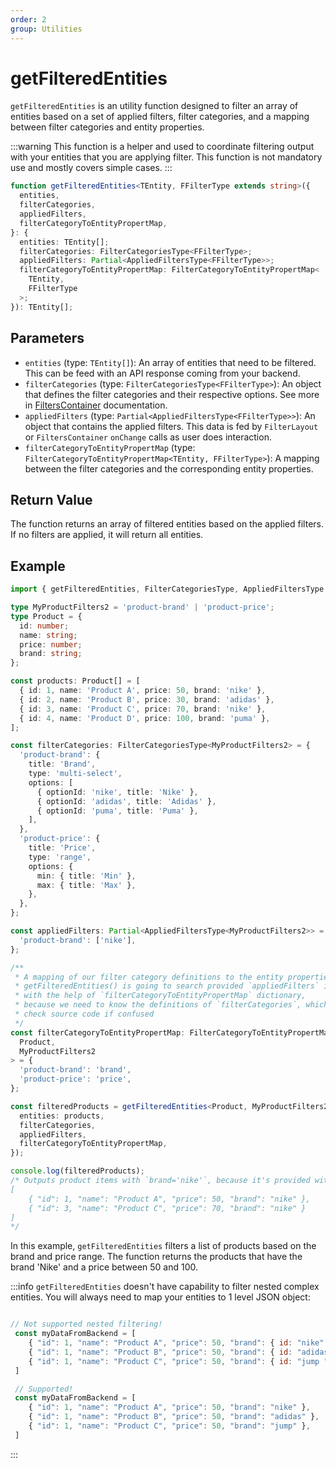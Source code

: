 ```yaml
---
order: 2
group: Utilities
---
```


# getFilteredEntities

`getFilteredEntities` is an utility function designed to filter an array of entities based on a set of applied filters, filter categories, and a mapping between filter categories and entity properties.

:::warning
This function is a helper and used to coordinate filtering output with your entities that you are applying filter. This function is not mandatory use and mostly covers simple cases.
:::

```typescript
function getFilteredEntities<TEntity, FFilterType extends string>({
  entities,
  filterCategories,
  appliedFilters,
  filterCategoryToEntityPropertMap,
}: {
  entities: TEntity[];
  filterCategories: FilterCategoriesType<FFilterType>;
  appliedFilters: Partial<AppliedFiltersType<FFilterType>>;
  filterCategoryToEntityPropertMap: FilterCategoryToEntityPropertMap<
    TEntity,
    FFilterType
  >;
}): TEntity[];
```

## Parameters

- `entities` (type: `TEntity[]`): An array of entities that need to be filtered. This can be feed with an API response coming from your backend.
- `filterCategories` (type: `FilterCategoriesType<FFilterType>`): An object that defines the filter categories and their respective options. See more in [FiltersContainer](/components/filters-container#filtercategorytype) documentation.
- `appliedFilters` (type: `Partial<AppliedFiltersType<FFilterType>>`): An object that contains the applied filters. This data is fed by `FilterLayout` or `FiltersContainer` `onChange` calls as user does interaction.
- `filterCategoryToEntityPropertMap` (type: `FilterCategoryToEntityPropertMap<TEntity, FFilterType>`): A mapping between the filter categories and the corresponding entity properties.

## Return Value

The function returns an array of filtered entities based on the applied filters. If no filters are applied, it will return all entities.

## Example

```typescript
import { getFilteredEntities, FilterCategoriesType, AppliedFiltersType } from 'filterbee';

type MyProductFilters2 = 'product-brand' | 'product-price';
type Product = {
  id: number;
  name: string;
  price: number;
  brand: string;
};

const products: Product[] = [
  { id: 1, name: 'Product A', price: 50, brand: 'nike' },
  { id: 2, name: 'Product B', price: 30, brand: 'adidas' },
  { id: 3, name: 'Product C', price: 70, brand: 'nike' },
  { id: 4, name: 'Product D', price: 100, brand: 'puma' },
];

const filterCategories: FilterCategoriesType<MyProductFilters2> = {
  'product-brand': {
    title: 'Brand',
    type: 'multi-select',
    options: [
      { optionId: 'nike', title: 'Nike' },
      { optionId: 'adidas', title: 'Adidas' },
      { optionId: 'puma', title: 'Puma' },
    ],
  },
  'product-price': {
    title: 'Price',
    type: 'range',
    options: {
      min: { title: 'Min' },
      max: { title: 'Max' },
    },
  },
};

const appliedFilters: Partial<AppliedFiltersType<MyProductFilters2>> = {
  'product-brand': ['nike'],
};

/**
 * A mapping of our filter category definitions to the entity properties
 * getFilteredEntities() is going to search provided `appliedFilters` in the `entities` dataset,
 * with the help of `filterCategoryToEntityPropertMap` dictionary, 
 * because we need to know the definitions of `filterCategories`, which we are using `filterCategoryToEntityPropertMap` for loopup
 * check source code if confused
 */
const filterCategoryToEntityPropertMap: FilterCategoryToEntityPropertMap<
  Product,
  MyProductFilters2
> = {
  'product-brand': 'brand',
  'product-price': 'price',
};

const filteredProducts = getFilteredEntities<Product, MyProductFilters2>({
  entities: products,
  filterCategories,
  appliedFilters,
  filterCategoryToEntityPropertMap,
});

console.log(filteredProducts);
/* Outputs product items with `brand='nike'`, because it's provided with `appliedFilters` parameter:
[
    { "id": 1, "name": "Product A", "price": 50, "brand": "nike" }, 
    { "id": 3, "name": "Product C", "price": 70, "brand": "nike" } 
]
*/
```

In this example, `getFilteredEntities` filters a list of products based on the brand and price range. The function returns the products that have the brand 'Nike' and a price between 50 and 100.

:::info
`getFilteredEntities` doesn't have capability to filter nested complex entities. You will always need to map your entities to 1 level JSON object:

``` js

// Not supported nested filtering!
 const myDataFromBackend = [
    { "id": 1, "name": "Product A", "price": 50, "brand": { id: "nike" } },
    { "id": 1, "name": "Product B", "price": 50, "brand": { id: "adidas" } },
    { "id": 1, "name": "Product C", "price": 50, "brand": { id: "jump "} },
 ]

 // Supported!
 const myDataFromBackend = [
    { "id": 1, "name": "Product A", "price": 50, "brand": "nike" },
    { "id": 1, "name": "Product B", "price": 50, "brand": "adidas" },
    { "id": 1, "name": "Product C", "price": 50, "brand": "jump" },
 ]


 ```
:::